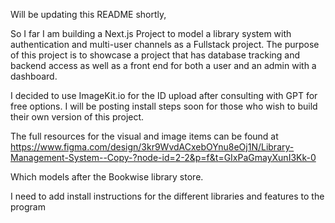 Will be updating this README shortly,

So I far I am building a Next.js Project to model a library system with authentication and multi-user channels as a Fullstack project. The purpose of this project is to showcase a project that has database tracking and backend access as well as a front end for both a user and an admin with a dashboard.

I decided to use ImageKit.io for the ID upload after consulting with GPT for free options. I will be posting install steps soon for those who wish to build their own version of this project. 

The full resources for the visual and image items can be found at
https://www.figma.com/design/3kr9WvdACxebOYnu8eOj1N/Library-Management-System--Copy-?node-id=2-2&p=f&t=GIxPaGmayXunI3Kk-0

Which models after the Bookwise library store.


I need to add install instructions for the different libraries and features to the program
